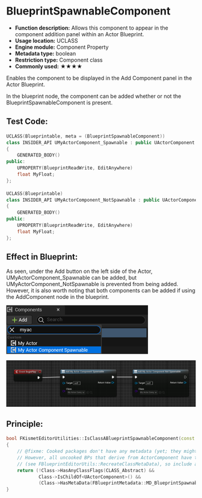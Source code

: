 # BlueprintSpawnableComponent

- **Function description:** Allows this component to appear in the component addition panel within an Actor Blueprint.
- **Usage location:** UCLASS
- **Engine module:** Component Property
- **Metadata type:** boolean
- **Restriction type:** Component class
- **Commonly used:** ★★★★

Enables the component to be displayed in the Add Component panel in the Actor Blueprint.

In the blueprint node, the component can be added whether or not the BlueprintSpawnableComponent is present.

## Test Code:

```cpp
UCLASS(Blueprintable, meta = (BlueprintSpawnableComponent))
class INSIDER_API UMyActorComponent_Spawnable : public UActorComponent
{
	GENERATED_BODY()
public:
	UPROPERTY(BlueprintReadWrite, EditAnywhere)
	float MyFloat;
};

UCLASS(Blueprintable)
class INSIDER_API UMyActorComponent_NotSpawnable : public UActorComponent
{
	GENERATED_BODY()
public:
	UPROPERTY(BlueprintReadWrite, EditAnywhere)
	float MyFloat;
};
```

## Effect in Blueprint:

As seen, under the Add button on the left side of the Actor, UMyActorComponent_Spawnable can be added, but UMyActorComponent_NotSpawnable is prevented from being added. However, it is also worth noting that both components can be added if using the AddComponent node in the blueprint.

![Untitled](Untitled.png)

![Untitled](Untitled%201.png)

## Principle:

```cpp
bool FKismetEditorUtilities::IsClassABlueprintSpawnableComponent(const UClass* Class)
{
	// @fixme: Cooked packages don't have any metadata (yet; they might become available via the sidecar editor data)
	// However, all uncooked BPs that derive from ActorComponent have the BlueprintSpawnableComponent metadata set on them
	// (see FBlueprintEditorUtils::RecreateClassMetaData), so include any ActorComponent BP that comes from a cooked package
	return (!Class->HasAnyClassFlags(CLASS_Abstract) &&
			Class->IsChildOf<UActorComponent>() &&
			(Class->HasMetaData(FBlueprintMetadata::MD_BlueprintSpawnableComponent) || Class->GetPackage()->bIsCookedForEditor));
}
```